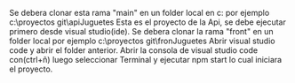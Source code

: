 Se debera clonar esta rama "main" en un folder local en c: por ejemplo c:\proyectos git\apiJuguetes
Esta es el proyecto de la Api, se debe ejecutar primero desde visual studio(ide).
Se debera clonar la rama "front" en un folder local por ejemplo c:\proyectos git\fronJuguetes
Abrir visual studio code y abrir el folder anterior.
Abrir la consola de visual studio code con(ctrl+ñ) luego seleccionar Terminal y ejecutar npm start lo cual iniciara el proyecto.
